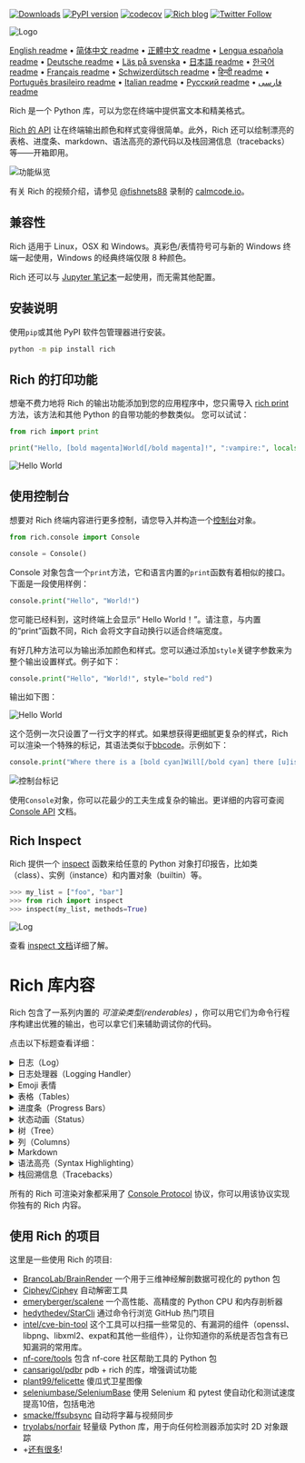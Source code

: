 [![Downloads](https://pepy.tech/badge/rich/month)](https://pepy.tech/project/rich)
[![PyPI version](https://badge.fury.io/py/rich.svg)](https://badge.fury.io/py/rich)
[![codecov](https://codecov.io/gh/Textualize/rich/branch/master/graph/badge.svg)](https://codecov.io/gh/Textualize/rich)
[![Rich blog](https://img.shields.io/badge/blog-rich%20news-yellowgreen)](https://www.willmcgugan.com/tag/rich/)
[![Twitter Follow](https://img.shields.io/twitter/follow/willmcgugan.svg?style=social)](https://twitter.com/willmcgugan)

![Logo](https://github.com/willmcgugan/rich/raw/master/imgs/logo.svg)

[English readme](https://github.com/willmcgugan/rich/blob/master/README.md)
 • [简体中文 readme](https://github.com/willmcgugan/rich/blob/master/README.cn.md)
 • [正體中文 readme](https://github.com/willmcgugan/rich/blob/master/README.zh-tw.md)
 • [Lengua española readme](https://github.com/willmcgugan/rich/blob/master/README.es.md)
 • [Deutsche readme](https://github.com/willmcgugan/rich/blob/master/README.de.md)
 • [Läs på svenska](https://github.com/willmcgugan/rich/blob/master/README.sv.md)
 • [日本語 readme](https://github.com/willmcgugan/rich/blob/master/README.ja.md)
 • [한국어 readme](https://github.com/willmcgugan/rich/blob/master/README.kr.md)
 • [Français readme](https://github.com/willmcgugan/rich/blob/master/README.fr.md)
 • [Schwizerdütsch readme](https://github.com/willmcgugan/rich/blob/master/README.de-ch.md)
 • [हिन्दी readme](https://github.com/willmcgugan/rich/blob/master/README.hi.md)
 • [Português brasileiro readme](https://github.com/willmcgugan/rich/blob/master/README.pt-br.md)
 • [Italian readme](https://github.com/willmcgugan/rich/blob/master/README.it.md)
 • [Русский readme](https://github.com/willmcgugan/rich/blob/master/README.ru.md)
  • [فارسی readme](https://github.com/willmcgugan/rich/blob/master/README.fa.md)

Rich 是一个 Python 库，可以为您在终端中提供富文本和精美格式。

[Rich 的 API](https://rich.readthedocs.io/en/latest/) 让在终端输出颜色和样式变得很简单。此外，Rich 还可以绘制漂亮的表格、进度条、markdown、语法高亮的源代码以及栈回溯信息（tracebacks）等——开箱即用。

![功能纵览](https://github.com/willmcgugan/rich/raw/master/imgs/features.png)

有关 Rich 的视频介绍，请参见
[@fishnets88](https://twitter.com/fishnets88) 录制的
[calmcode.io](https://calmcode.io/rich/introduction.html)。

## 兼容性

Rich 适用于 Linux，OSX 和 Windows。真彩色/表情符号可与新的 Windows 终端一起使用，Windows 的经典终端仅限 8 种颜色。

Rich 还可以与 [Jupyter 笔记本](https://jupyter.org/)一起使用，而无需其他配置。

## 安装说明

使用`pip`或其他 PyPI 软件包管理器进行安装。

```sh
python -m pip install rich
```

## Rich 的打印功能

想毫不费力地将 Rich 的输出功能添加到您的应用程序中，您只需导入 [rich print](https://rich.readthedocs.io/en/latest/introduction.html#quick-start)方法，该方法和其他 Python 的自带功能的参数类似。
您可以试试：

```python
from rich import print

print("Hello, [bold magenta]World[/bold magenta]!", ":vampire:", locals())
```

![Hello World](https://github.com/willmcgugan/rich/raw/master/imgs/print.png)

## 使用控制台

想要对 Rich 终端内容进行更多控制，请您导入并构造一个[控制台](https://rich.readthedocs.io/en/latest/reference/console.html#rich.console.Console)对象。

```python
from rich.console import Console

console = Console()
```

Console 对象包含一个`print`方法，它和语言内置的`print`函数有着相似的接口。下面是一段使用样例：

```python
console.print("Hello", "World!")
```

您可能已经料到，这时终端上会显示“ Hello World！”。请注意，与内置的“print”函数不同，Rich 会将文字自动换行以适合终端宽度。

有好几种方法可以为输出添加颜色和样式。您可以通过添加`style`关键字参数来为整个输出设置样式。例子如下：

```python
console.print("Hello", "World!", style="bold red")
```

输出如下图：

![Hello World](https://github.com/willmcgugan/rich/raw/master/imgs/hello_world.png)

这个范例一次只设置了一行文字的样式。如果想获得更细腻更复杂的样式，Rich 可以渲染一个特殊的标记，其语法类似于[bbcode](https://en.wikipedia.org/wiki/BBCode)。示例如下：

```python
console.print("Where there is a [bold cyan]Will[/bold cyan] there [u]is[/u] a [i]way[/i].")
```

![控制台标记](https://github.com/willmcgugan/rich/raw/master/imgs/where_there_is_a_will.png)

使用`Console`对象，你可以花最少的工夫生成复杂的输出。更详细的内容可查阅 [Console API](https://rich.readthedocs.io/en/latest/console.html) 文档。

## Rich Inspect

Rich 提供一个 [inspect](https://rich.readthedocs.io/en/latest/reference/init.html?highlight=inspect#rich.inspect) 函数来给任意的 Python 对象打印报告，比如类（class）、实例（instance）和内置对象（builtin）等。

```python
>>> my_list = ["foo", "bar"]
>>> from rich import inspect
>>> inspect(my_list, methods=True)
```

![Log](https://github.com/willmcgugan/rich/raw/master/imgs/inspect.png)

查看  [inspect 文档](https://rich.readthedocs.io/en/latest/reference/init.html#rich.inspect)详细了解。

# Rich 库内容

Rich 包含了一系列内置的 _可渲染类型(renderables)_ ，你可以用它们为命令行程序构建出优雅的输出，也可以拿它们来辅助调试你的代码。

点击以下标题查看详细：

<details>
<summary>日志（Log）</summary>

Console 对象有一个与`print()`类似的`log()`方法，但它会多输出一列内容，里面包含当前时间以及调用方法的文件行号。默认情况下，Rich 将针对 Python 结构和 repr 字符串添加语法高亮。如果您记录一个集合（如字典或列表），Rich 会把它漂亮地打印出来，使其切合可用空间。下面是其中一些功能的示例：

```python
from rich.console import Console
console = Console()

test_data = [
    {"jsonrpc": "2.0", "method": "sum", "params": [None, 1, 2, 4, False, True], "id": "1",},
    {"jsonrpc": "2.0", "method": "notify_hello", "params": [7]},
    {"jsonrpc": "2.0", "method": "subtract", "params": [42, 23], "id": "2"},
]

def test_log():
    enabled = False
    context = {
        "foo": "bar",
    }
    movies = ["Deadpool", "Rise of the Skywalker"]
    console.log("Hello from", console, "!")
    console.log(test_data, log_locals=True)


test_log()
```

以上范例的输出如下：

![日志](https://github.com/willmcgugan/rich/raw/master/imgs/log.png)

注意其中的`log_locals`参数会输出一个表格，该表格包含调用 log 方法的局部变量。

log 方法既可用于将常驻进程（例如服务器进程）的日志打印到终端，在调试时也是个好帮手。

</details>
<details>
<summary>日志处理器（Logging Handler）</summary>

您还可以使用内置的[处理器类](https://rich.readthedocs.io/en/latest/logging.html)来对 Python 的 logging 模块的输出进行格式化和着色。下面是输出示例：

![记录](https://github.com/willmcgugan/rich/raw/master/imgs/logging.png)

</details>

<details>
<summary>Emoji 表情</summary>

将名称放在两个冒号之间即可在控制台输出中插入 emoji 表情符。示例如下：

```python
>>> console.print(":smiley: :vampire: :pile_of_poo: :thumbs_up: :raccoon:")
😃 🧛 💩 👍 🦝
```

请谨慎地使用此功能。

</details>

<details>
<summary>表格（Tables）</summary>

Rich 可以使用 Unicode 框字符来呈现多变的[表格](https://rich.readthedocs.io/en/latest/tables.html)。Rich 包含多种边框，样式，单元格对齐等格式设置的选项。下面是一个简单的示例：

```python
from rich.console import Console
from rich.table import Column, Table

console = Console()

table = Table(show_header=True, header_style="bold magenta")
table.add_column("Date", style="dim", width=12)
table.add_column("Title")
table.add_column("Production Budget", justify="right")
table.add_column("Box Office", justify="right")
table.add_row(
    "Dec 20, 2019", "Star Wars: The Rise of Skywalker", "$275,000,000", "$375,126,118"
)
table.add_row(
    "May 25, 2018",
    "[red]Solo[/red]: A Star Wars Story",
    "$275,000,000",
    "$393,151,347",
)
table.add_row(
    "Dec 15, 2017",
    "Star Wars Ep. VIII: The Last Jedi",
    "$262,000,000",
    "[bold]$1,332,539,889[/bold]",
)

console.print(table)
```

该示例的输出如下：

![表格](https://github.com/willmcgugan/rich/raw/master/imgs/table.png)

请注意，控制台标记的呈现方式与`print()`和`log()`相同。实际上，由 Rich 渲染的任何内容都可以添加到标题/行（甚至其他表格）中。

`Table`类很聪明，可以调整列的大小以适合终端的可用宽度，并能根据需要对文字折行。下面是相同的示例，输出与比上表小的终端上：

![表格 2](https://github.com/willmcgugan/rich/raw/master/imgs/table2.png)

</details>

<details>
<summary>进度条（Progress Bars）</summary>

Rich 可以渲染多种“无闪烁”的[进度](https://rich.readthedocs.io/en/latest/progress.html)条图形，以跟踪长时间运行的任务。

基本用法：用`track`函数调用任何程序并迭代结果。下面是一个例子：

```python
from rich.progress import track

for step in track(range(100)):
    do_step(step)
```

添加多个进度条并不难。以下是从文档中获取的示例：

![进度](https://github.com/willmcgugan/rich/raw/master/imgs/progress.gif)

这些列可以配置为显示您所需的任何详细信息。内置列包括完成百分比，文件大小，文件速度和剩余时间。下面是显示正在进行的下载的示例：

![进度](https://github.com/willmcgugan/rich/raw/master/imgs/downloader.gif)

要自己尝试一下，请参阅[examples/downloader.py](https://github.com/willmcgugan/rich/blob/master/examples/downloader.py)，它可以在显示进度的同时下载多个 URL。

</details>

<details>
<summary>状态动画（Status）</summary>

对于那些很难计算进度的情况，你可以使用 [status](https://rich.readthedocs.io/en/latest/reference/console.html#rich.console.Console.status) 方法，它会展示一个“环形旋转（spinner）”的动画和文字信息。这个动画并不会妨碍你正常使用控制台。下面是个例子：

```python
from time import sleep
from rich.console import Console

console = Console()
tasks = [f"task {n}" for n in range(1, 11)]

with console.status("[bold green]Working on tasks...") as status:
    while tasks:
        task = tasks.pop(0)
        sleep(1)
        console.log(f"{task} complete")
```

这会往终端生成以下输出：

![status](https://github.com/willmcgugan/rich/raw/master/imgs/status.gif)

这个旋转动画借鉴自 [cli-spinners](https://www.npmjs.com/package/cli-spinners) 项目。你可以通过`spinner`参数指定一种动画效果。执行以下命令来查看所有可选值：

```
python -m rich.spinner
```

这会往终端输出以下内容：

![spinners](https://github.com/willmcgugan/rich/raw/master/imgs/spinners.gif)

</details>

<details>
<summary>树（Tree）</summary>

Rich 可以渲染一个包含引导线的[树（tree）](https://rich.readthedocs.io/en/latest/tree.html)。对于展示文件目录结构和其他分级数据来说，树是理想选择。

书的标签可以是简单文本或任何 Rich 能渲染的东西。执行以下命令查看演示：

```
python -m rich.tree
```

这会产生以下输出：

![markdown](https://github.com/willmcgugan/rich/raw/master/imgs/tree.png)

[tree.py](https://github.com/willmcgugan/rich/blob/master/examples/tree.py) 是一个展示任意目录的文件树视图的样例文件，类似于 Linux 中的 `tree` 命令。

</details>

<details>
<summary>列（Columns）</summary>

Rich 可以将内容通过排列整齐的，具有相等或最佳的宽度的[列](https://rich.readthedocs.io/en/latest/columns.html)来呈现。下面是（macOS / Linux）`ls`命令的一个非常基本的克隆，用于用列来显示目录列表：

```python
import os
import sys

from rich import print
from rich.columns import Columns

directory = os.listdir(sys.argv[1])
print(Columns(directory))
```

以下屏幕截图是[列示例](https://github.com/willmcgugan/rich/blob/master/examples/columns.py)的输出，该列显示了从 API 提取的数据：

![列](https://github.com/willmcgugan/rich/raw/master/imgs/columns.png)

</details>

<details>
<summary>Markdown</summary>

Rich 可以呈现[markdown](https://rich.readthedocs.io/en/latest/markdown.html)，并可相当不错的将其格式转移到终端。

为了渲染 markdown，请导入`Markdown`类，并使用包含 markdown 代码的字符串来构造它，然后将其打印到控制台。例子如下：

```python
from rich.console import Console
from rich.markdown import Markdown

console = Console()
with open("README.md") as readme:
    markdown = Markdown(readme.read())
console.print(markdown)
```

该例子的输出如下图：

![markdown](https://github.com/willmcgugan/rich/raw/master/imgs/markdown.png)

</details>

<details>
<summary>语法高亮（Syntax Highlighting）</summary>

Rich 使用[pygments](https://pygments.org/)库来实现[语法高亮显示](https://rich.readthedocs.io/en/latest/syntax.html)。用法类似于渲染 markdown。构造一个`Syntax`对象并将其打印到控制台。下面是一个例子：

```python
from rich.console import Console
from rich.syntax import Syntax

my_code = '''
def iter_first_last(values: Iterable[T]) -> Iterable[Tuple[bool, bool, T]]:
    """Iterate and generate a tuple with a flag for first and last value."""
    iter_values = iter(values)
    try:
        previous_value = next(iter_values)
    except StopIteration:
        return
    first = True
    for value in iter_values:
        yield first, False, previous_value
        first = False
        previous_value = value
    yield first, True, previous_value
'''
syntax = Syntax(my_code, "python", theme="monokai", line_numbers=True)
console = Console()
console.print(syntax)
```

输出如下：

![语法](https://github.com/willmcgugan/rich/raw/master/imgs/syntax.png)

</details>

<details>
<summary>栈回溯信息（Tracebacks）</summary>

Rich 可以渲染出漂亮的[栈回溯信息](https://rich.readthedocs.io/en/latest/traceback.html)，它比标准的 Python 格式更容易阅读，且能显示更多的代码。您可以将 Rich 设置为默认的栈回溯处理程序，这样所有未捕获的异常都将由 Rich 为渲染。

下面是在 OSX（在 Linux 上也类似）系统的效果：

![回溯](https://github.com/willmcgugan/rich/raw/master/imgs/traceback.png)

</details>

所有的 Rich 可渲染对象都采用了 [Console Protocol](https://rich.readthedocs.io/en/latest/protocol.html) 协议，你可以用该协议实现你独有的 Rich 内容。

## 使用 Rich 的项目

这里是一些使用 Rich 的项目:

- [BrancoLab/BrainRender](https://github.com/BrancoLab/BrainRender)
  一个用于三维神经解剖数据可视化的 python 包
- [Ciphey/Ciphey](https://github.com/Ciphey/Ciphey)
  自动解密工具
- [emeryberger/scalene](https://github.com/emeryberger/scalene)
  一个高性能、高精度的 Python CPU 和内存剖析器
- [hedythedev/StarCli](https://github.com/hedythedev/starcli)
  通过命令行浏览 GitHub 热门项目
- [intel/cve-bin-tool](https://github.com/intel/cve-bin-tool)
  这个工具可以扫描一些常见的、有漏洞的组件（openssl、libpng、libxml2、expat和其他一些组件），让你知道你的系统是否包含有已知漏洞的常用库。
- [nf-core/tools](https://github.com/nf)
  包含 nf-core 社区帮助工具的 Python 包
- [cansarigol/pdbr](https://github.com/cansarigol/pdbr)
  pdb + rich 的库，增强调试功能
- [plant99/felicette](https://github.com/plant99/felicette)
  傻瓜式卫星图像
- [seleniumbase/SeleniumBase](https://github.com/seleniumbase/SeleniumBase)
  使用 Selenium 和 pytest 使自动化和测试速度提高10倍，包括电池
- [smacke/ffsubsync](https://github.com/smacke/ffsubsync)
  自动将字幕与视频同步
- [tryolabs/norfair](https://github.com/tryolabs/norfair)
  轻量级 Python 库，用于向任何检测器添加实时 2D 对象跟踪
- +[还有很多](https://github.com/willmcgugan/rich/network/dependents)!
